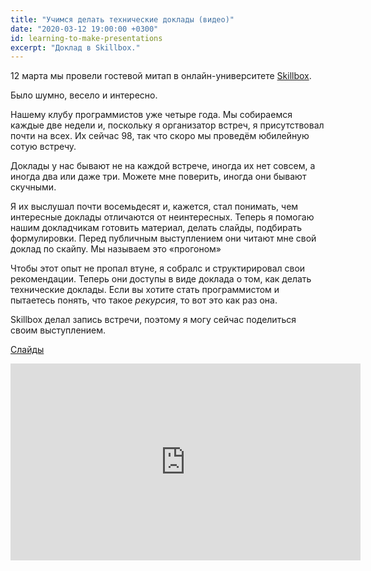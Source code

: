 ```yaml
---
title: "Учимся делать технические доклады (видео)"
date: "2020-03-12 19:00:00 +0300"
id: learning-to-make-presentations
excerpt: "Доклад в Skillbox."
---
```


12 марта мы провели гостевой митап в онлайн-университете [Skillbox](https://skillbox.ru/).

Было шумно, весело и интересно.

Нашему клубу программистов уже четыре года. Мы собираемся каждые две недели и, поскольку я организатор встреч, я присутствовал почти на всех. Их сейчас 98, так что скоро мы проведём юбилейную сотую встречу.

Доклады у нас бывают не на каждой встрече, иногда их нет совсем, а иногда два или даже три. Можете мне поверить, иногда они бывают скучными.

Я их выслушал почти восемьдесят и, кажется, стал понимать, чем интересные доклады отличаются от неинтересных. Теперь я помогаю нашим докладчикам готовить материал, делать слайды, подбирать формулировки. Перед публичным выступлением они читают мне свой доклад по скайпу. Мы называем это &laquo;прогоном&raquo;

Чтобы этот опыт не пропал втуне, я собралс и структирировал свои рекомендации. Теперь они доступы в виде доклада о том, как делать технические доклады. Если вы хотите стать программистом и пытаетесь понять, что такое *рекурсия*, то вот это как раз она.

Skillbox делал запись встречи, поэтому я могу сейчас поделиться своим выступлением.

[Слайды](https://prog.msk.ru/downloads/learning-to-make-presentations.pdf)

<div class="video">
    <iframe width="560" height="315" src="https://www.youtube.com/embed/pCDayzMvdmo" frameborder="0" allow="accelerometer; autoplay; encrypted-media; gyroscope; picture-in-picture" allowfullscreen></iframe>
</div>

